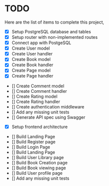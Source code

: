 # TODO

Here are the list of items to complete this project,

- [X] Setup PostgreSQL database and tables
- [X] Setup router with non-implemented routes
- [X] Connect app with PostgeSQL
- [X] Create User model
- [X] Create User handler
- [X] Create Book model
- [X] Create Book handler
- [X] Create Page model
- [X] Create Page handler
- [] Create Comment model
- [] Create Comment handler
- [] Create Rating model
- [] Create Rating handler
- [] Create authentication middleware
- [] Add any missing unit tests
- [] Generate API spec using Swagger
- [X] Setup frontend architecture
- [] Build Landing Page
- [] Build Register page
- [] Build Login Page
- [] Build Landing Page
- [] Build User Library page
- [] Build Book Creation page
- [] Build Book viewing page
- [] Build User profile page
- [] Add any missing unit tests
